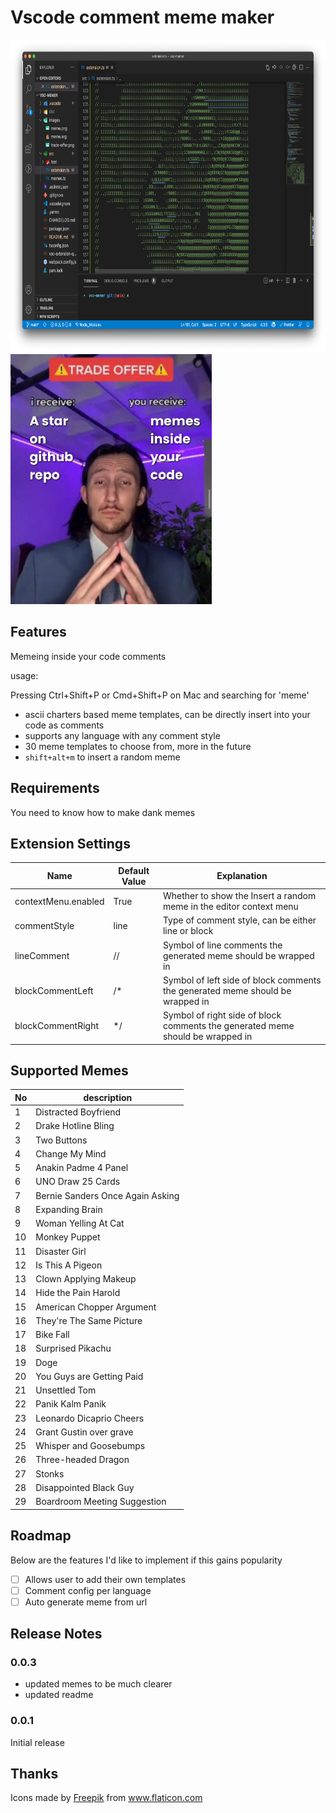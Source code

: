 # Vscode comment meme maker

<img src="images/screenshot.png" height="500">

<img src="images/trade-offer.png" height="400">

## Features

Memeing inside your code comments

usage:

Pressing Ctrl+Shift+P or Cmd+Shift+P on Mac and searching for 'meme'

- ascii charters based meme templates, can be directly insert into your code as comments
- supports any language with any comment style
- 30 meme templates to choose from, more in the future
- `shift+alt+m` to insert a random meme

## Requirements

You need to know how to make dank memes

## Extension Settings

| Name                | Default Value | Explanation                                                                    |
| ------------------- | ------------- | ------------------------------------------------------------------------------ |
| contextMenu.enabled | True          | Whether to show the Insert a random meme in the editor context menu            |
| commentStyle        | line          | Type of comment style, can be either line or block                             |
| lineComment         | //            | Symbol of line comments the generated meme should be wrapped in                |
| blockCommentLeft    | /\*           | Symbol of left side of block comments the generated meme should be wrapped in  |
| blockCommentRight   | \*/           | Symbol of right side of block comments the generated meme should be wrapped in |

## Supported Memes

| No  | description                      |
| --- | -------------------------------- |
| 1   | Distracted Boyfriend             |
| 2   | Drake Hotline Bling              |
| 3   | Two Buttons                      |
| 4   | Change My Mind                   |
| 5   | Anakin Padme 4 Panel             |
| 6   | UNO Draw 25 Cards                |
| 7   | Bernie Sanders Once Again Asking |
| 8   | Expanding Brain                  |
| 9   | Woman Yelling At Cat             |
| 10  | Monkey Puppet                    |
| 11  | Disaster Girl                    |
| 12  | Is This A Pigeon                 |
| 13  | Clown Applying Makeup            |
| 14  | Hide the Pain Harold             |
| 15  | American Chopper Argument        |
| 16  | They're The Same Picture         |
| 17  | Bike Fall                        |
| 18  | Surprised Pikachu                |
| 19  | Doge                             |
| 20  | You Guys are Getting Paid        |
| 21  | Unsettled Tom                    |
| 22  | Panik Kalm Panik                 |
| 23  | Leonardo Dicaprio Cheers         |
| 24  | Grant Gustin over grave          |
| 25  | Whisper and Goosebumps           |
| 26  | Three-headed Dragon              |
| 27  | Stonks                           |
| 28  | Disappointed Black Guy           |
| 29  | Boardroom Meeting Suggestion     |

## Roadmap

Below are the features I'd like to implement if this gains popularity

- [ ] Allows user to add their own templates
- [ ] Comment config per language
- [ ] Auto generate meme from url

## Release Notes

### 0.0.3

- updated memes to be much clearer
- updated readme

### 0.0.1

Initial release

## Thanks

<div>Icons made by <a href="https://www.freepik.com" title="Freepik">Freepik</a> from <a href="https://www.flaticon.com/" title="Flaticon">www.flaticon.com</a></div>
